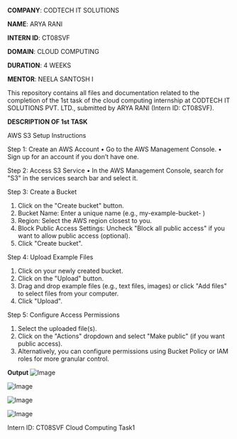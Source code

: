 **COMPANY**: CODTECH IT SOLUTIONS

**NAME**: ARYA RANI

**INTERN ID**: CT08SVF

**DOMAIN**: CLOUD COMPUTING

**DURATION**: 4 WEEKS

**MENTOR**: NEELA SANTOSH I

This repository contains all files and documentation related to the completion of the 1st task of the cloud computing internship at CODTECH IT SOLUTIONS PVT. LTD., submitted by ARYA RANI (Intern ID: CT08SVF).

**DESCRIPTION OF 1st TASK**
                                                                                                                       
AWS S3 Setup Instructions

Step 1: Create an AWS Account
  •	Go to the AWS Management Console.
  •	Sign up for an account if you don’t have one.
  
Step 2: Access S3 Service
•	In the AWS Management Console, search for "S3" in the services search bar and select it.

Step 3: Create a Bucket
  1.	Click on the "Create bucket" button.
  2.	Bucket Name: Enter a unique name (e.g., 
      my-example-bucket-<your-unique-id> )
  3.	Region: Select the AWS region closest to you.
  4.	Block Public Access Settings: Uncheck "Block all public access" if you want to allow public access (optional).
  5.	Click "Create bucket".

Step 4: Upload Example Files
  1.	Click on your newly created bucket.
  2.	Click on the "Upload" button.
  3.	Drag and drop example files (e.g., text files, images) or click "Add files" to select files from your computer.
  4.	Click "Upload".

Step 5: Configure Access Permissions
  1.	Select the uploaded file(s).
  2.	Click on the "Actions" dropdown and select "Make public" (if you want public access).
  3.	Alternatively, you can configure permissions using Bucket Policy or IAM roles for more granular control.

**Output**
![Image](https://github.com/user-attachments/assets/e8ce463b-776f-4564-8f85-a2686f4258aa)

![Image](https://github.com/user-attachments/assets/22b92209-31d2-4504-8f1c-92dee8c67563)

![Image](https://github.com/user-attachments/assets/511ce6c6-cdd1-4cb7-9b51-a232fc68cc9d)

![Image](https://github.com/user-attachments/assets/82e868a1-2e82-4421-81c1-4b4212f9fb6c)




Intern ID: CT08SVF Cloud Computing Task1 
